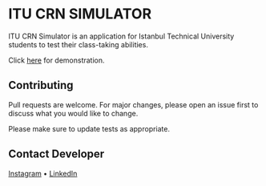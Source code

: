 # ITU CRN SIMULATOR

ITU CRN Simulator is an application for Istanbul Technical University students to test their class-taking abilities.

Click [here](https://asgarovf.github.io/itu-crn-simulator/) for demonstration.

## Contributing

Pull requests are welcome. For major changes, please open an issue first to discuss what you would like to change.

Please make sure to update tests as appropriate.

## Contact Developer

[Instagram](https://www.instagram.com/asgarovvv/) •
[LinkedIn](https://www.linkedin.com/in/asgarovf/)
